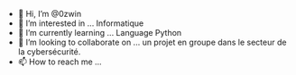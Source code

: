 - 👋 Hi, I’m @0zwin
- 👀 I’m interested in ... Informatique 
- 🌱 I’m currently learning ... Language Python
- 💞️ I’m looking to collaborate on ... un projet en groupe dans le secteur de la cybersécurité.
- 📫 How to reach me ... 

<!---
0zwin/0zwin is a ✨ special ✨ repository because its `README.md` (this file) appears on your GitHub profile.
You can click the Preview link to take a look at your changes.
--->
